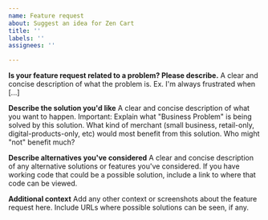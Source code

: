 ```yaml
---
name: Feature request
about: Suggest an idea for Zen Cart
title: ''
labels: ''
assignees: ''

---
```


**Is your feature request related to a problem? Please describe.**
A clear and concise description of what the problem is. Ex. I'm always frustrated when [...]

**Describe the solution you'd like**
A clear and concise description of what you want to happen.
Important: Explain what "Business Problem" is being solved by this solution. 
What kind of merchant (small business, retail-only, digital-products-only, etc) would most benefit from this solution. Who might "not" benefit much?

**Describe alternatives you've considered**
A clear and concise description of any alternative solutions or features you've considered. 
If you have working code that could be a possible solution, include a link to where that code can be viewed.

**Additional context**
Add any other context or screenshots about the feature request here. Include URLs where possible solutions can be seen, if any.
